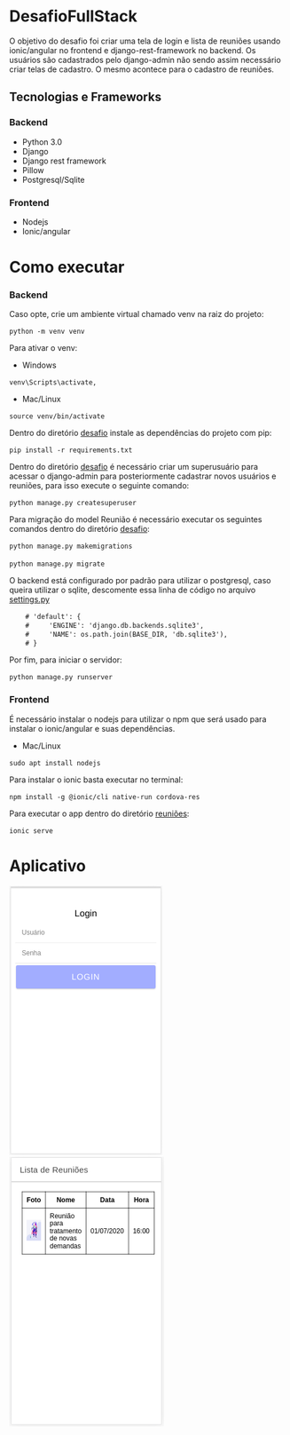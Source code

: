 # DesafioFullStack
O objetivo do desafio foi criar uma tela de login e lista de reuniões usando ionic/angular no frontend e django-rest-framework 
no backend. Os usuários são cadastrados pelo django-admin não sendo assim necessário criar telas de cadastro. O mesmo acontece 
para o cadastro de reuniões.


## Tecnologias e Frameworks


### Backend
- Python 3.0
- Django
- Django rest framework
- Pillow
- Postgresql/Sqlite

### Frontend
- Nodejs
- Ionic/angular

# Como executar

### Backend
Caso opte, crie um ambiente virtual chamado venv na raiz do projeto:
```
python -m venv venv
```
Para ativar o venv:

- Windows
```
venv\Scripts\activate,
```
- Mac/Linux
```
source venv/bin/activate
```

Dentro do diretório [desafio](/backend/desafio/) instale as dependências do projeto com pip:
```
pip install -r requirements.txt
```

Dentro do diretório [desafio](/backend/desafio) é necessário criar um superusuário para acessar o django-admin para posteriormente cadastrar novos usuários e reuniões, para isso execute o seguinte comando:

```
python manage.py createsuperuser
```

Para migração do model Reunião é necessário executar os seguintes comandos dentro do diretório [desafio](/backend/desafio):
```
python manage.py makemigrations

python manage.py migrate
```

O backend está configurado por padrão para utilizar o postgresql, caso queira utilizar o sqlite, descomente essa linha de código no arquivo [settings.py](/backend/desafio/desafio/settings.py)

```
    # 'default': {
    #     'ENGINE': 'django.db.backends.sqlite3',
    #     'NAME': os.path.join(BASE_DIR, 'db.sqlite3'),
    # }
```


Por fim, para iniciar o servidor:
```
python manage.py runserver
```



### Frontend
É necessário instalar o nodejs para utilizar o npm que será usado para instalar o ionic/angular e suas dependências.

- Mac/Linux
```
sudo apt install nodejs
```

Para instalar o ionic basta executar no terminal:
```
npm install -g @ionic/cli native-run cordova-res
```

Para executar o app dentro do diretório [reuniões](/frontend/reunioes):
```
ionic serve
```

# Aplicativo
![](/imgs/login.png)
![](/imgs/reunioes.png)

